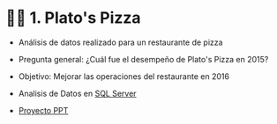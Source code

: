 # 🍕🍕  1.  Plato's Pizza

+ Análisis de datos realizado para un restaurante de pizza 
+ Pregunta general: ¿Cuál fue el desempeño de Plato's Pizza en 2015? 
+ Objetivo: Mejorar las operaciones del restaurante en 2016


+ Analisis de Datos en [SQL Server](https://github.com/EvelynOr/4.Portafolio/blob/main/Empresarial/Pizza%20Challenge/AnalisisDatos.sql)

+ [Proyecto PPT](https://github.com/EvelynOr/4.Portafolio/blob/main/Pizza%20Challenge/7.%20SQLServer_PlatosPizza.pdf)
